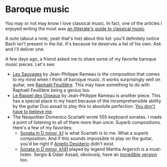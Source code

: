 # Baroque music

You may or not may know I love classical music. In fact, one of the articles I enjoyed writing the most was [an illiterate's guide to classical music](https://lucapette.me/writing/an-illiterate-guide-to-classical-music).

A note (about a note, yeah that's me) about this list: you'll definitely notice
Bach isn't present in the list. It's because he deserves a list of his own. Ask
and I'll deliver one.

A few days ago, a friend asked me to share some of my favorite baroque music pieces. Let's see:

- [Les Sauvages](https://www.youtube.com/watch?v=KQiBIb_klT8) by Jean-Philippe
  Rameau is _the_ composition that comes to my mind when I think of baroque
  music. It works surprisingly well on guitar, see [Raphaël
  Feuillâtre](https://www.youtube.com/watch?v=rHtTEEejrbo). This may have
  something to do with Raphaël Feuillâtre being a genius too.
- [Le Rappel des Oiseaux](https://www.youtube.com/watch?v=NqP8sR0u49w) by
  Jean-Philippe Rameau is another piece. This has a special place in my heart
  because of the incomprehensible ability by the guitar Duo assad to play this
  to absolute perfection. [You don't have to believe me](https://www.youtube.com/watch?v=aKmoLkjXEg8).
- The Neapolitan Domenico Scarlatti wrote 555 keyboard sonatas. I made a point
  of listening to all of them more than once. Superb compositions. Here's a few
  of my favorites:
  - [Sonata in D minor, k1](https://www.youtube.com/watch?v=OSP2jR39Eig) is what
    Scarlatti is to me. What a superb composition. And if this sounds impossible to play on the guitar, you'd be right if [Aniello Desiderio](https://www.youtube.com/watch?v=GRR7-lIAjPk) didn't exist.
  - [Sonata in D minor, k141](https://www.youtube.com/watch?v=Gh9WX7TKfkI)
    played by legend Martha Argerich is a must-listen. Sergio & Odair Assad,
    obviously, have an [incredible
    version](https://www.youtube.com/watch?v=1BLC-G1-ZI0) too.

